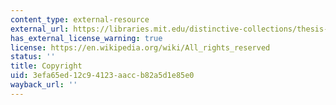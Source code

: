```yaml
---
content_type: external-resource
external_url: https://libraries.mit.edu/distinctive-collections/thesis-specs/#copyright
has_external_license_warning: true
license: https://en.wikipedia.org/wiki/All_rights_reserved
status: ''
title: Copyright
uid: 3efa65ed-12c9-4123-aacc-b82a5d1e85e0
wayback_url: ''
---
```

